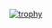 [![trophy](https://github-profile-trophy.vercel.app/?username=Hi-Angel)](https://github.com/ryo-ma/github-profile-trophy)

